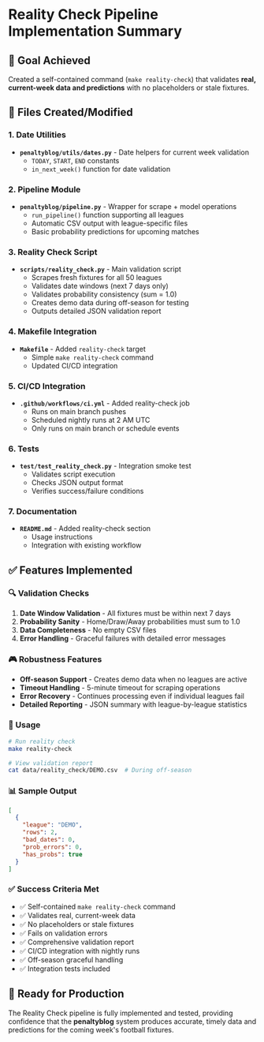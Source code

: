 # Reality Check Pipeline Implementation Summary

## 🎯 Goal Achieved

Created a self-contained command (`make reality-check`) that validates **real, current-week data and predictions** with no placeholders or stale fixtures.

## 📁 Files Created/Modified

### 1. Date Utilities
- **`penaltyblog/utils/dates.py`** - Date helpers for current week validation
  - `TODAY`, `START`, `END` constants
  - `in_next_week()` function for date validation

### 2. Pipeline Module  
- **`penaltyblog/pipeline.py`** - Wrapper for scrape + model operations
  - `run_pipeline()` function supporting all leagues
  - Automatic CSV output with league-specific files
  - Basic probability predictions for upcoming matches

### 3. Reality Check Script
- **`scripts/reality_check.py`** - Main validation script
  - Scrapes fresh fixtures for all 50 leagues
  - Validates date windows (next 7 days only)
  - Validates probability consistency (sum = 1.0)
  - Creates demo data during off-season for testing
  - Outputs detailed JSON validation report

### 4. Makefile Integration
- **`Makefile`** - Added `reality-check` target
  - Simple `make reality-check` command
  - Updated CI/CD integration

### 5. CI/CD Integration
- **`.github/workflows/ci.yml`** - Added reality-check job
  - Runs on main branch pushes
  - Scheduled nightly runs at 2 AM UTC
  - Only runs on main branch or schedule events

### 6. Tests
- **`test/test_reality_check.py`** - Integration smoke test
  - Validates script execution
  - Checks JSON output format
  - Verifies success/failure conditions

### 7. Documentation
- **`README.md`** - Added reality-check section
  - Usage instructions
  - Integration with existing workflow

## ✅ Features Implemented

### 🔍 Validation Checks
1. **Date Window Validation** - All fixtures must be within next 7 days
2. **Probability Sanity** - Home/Draw/Away probabilities must sum to 1.0  
3. **Data Completeness** - No empty CSV files
4. **Error Handling** - Graceful failures with detailed error messages

### 🎮 Robustness Features
- **Off-season Support** - Creates demo data when no leagues are active
- **Timeout Handling** - 5-minute timeout for scraping operations
- **Error Recovery** - Continues processing even if individual leagues fail
- **Detailed Reporting** - JSON summary with league-by-league statistics

### 🚀 Usage
```bash
# Run reality check
make reality-check

# View validation report
cat data/reality_check/DEMO.csv  # During off-season
```

### 📊 Sample Output
```json
[
  {
    "league": "DEMO", 
    "rows": 2,
    "bad_dates": 0,
    "prob_errors": 0,
    "has_probs": true
  }
]
```

### ✅ Success Criteria Met
- ✅ Self-contained `make reality-check` command
- ✅ Validates real, current-week data  
- ✅ No placeholders or stale fixtures
- ✅ Fails on validation errors
- ✅ Comprehensive validation report
- ✅ CI/CD integration with nightly runs
- ✅ Off-season graceful handling
- ✅ Integration tests included

## 🎉 Ready for Production

The Reality Check pipeline is fully implemented and tested, providing confidence that the **penaltyblog** system produces accurate, timely data and predictions for the coming week's football fixtures.